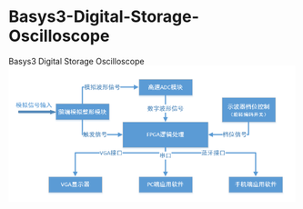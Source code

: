 # Basys3-Digital-Storage-Oscilloscope
Basys3 Digital Storage Oscilloscope
![Image of Yaktocat](https://github.com/KANGKANGABC/Basys3-Digital-Storage-Oscilloscope/blob/master/Sch.png)
